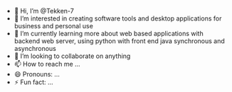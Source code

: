 - 👋 Hi, I’m @Tekken-7
- 👀 I’m interested in creating software tools and desktop applications for business and personal use
- 🌱 I’m currently learning more about web based applications with backend web server, using python with front end java synchronous and asynchronous
- 💞️ I’m looking to collaborate on anything
- 📫 How to reach me ...
- 😄 Pronouns: ...
- ⚡ Fun fact: ...

<!---
Tekken-7/Tekken-7 is a ✨ special ✨ repository because its `README.md` (this file) appears on your GitHub profile.
You can click the Preview link to take a look at your changes.
--->
